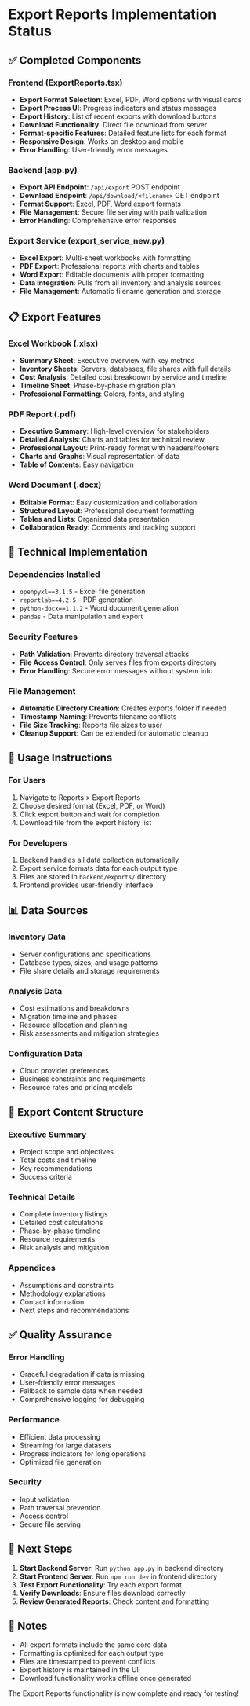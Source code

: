# Export Reports Implementation Status

## ✅ Completed Components

### Frontend (ExportReports.tsx)
- **Export Format Selection**: Excel, PDF, Word options with visual cards
- **Export Process UI**: Progress indicators and status messages  
- **Export History**: List of recent exports with download buttons
- **Download Functionality**: Direct file download from server
- **Format-specific Features**: Detailed feature lists for each format
- **Responsive Design**: Works on desktop and mobile
- **Error Handling**: User-friendly error messages

### Backend (app.py)
- **Export API Endpoint**: `/api/export` POST endpoint
- **Download Endpoint**: `/api/download/<filename>` GET endpoint
- **Format Support**: Excel, PDF, Word export formats
- **File Management**: Secure file serving with path validation
- **Error Handling**: Comprehensive error responses

### Export Service (export_service_new.py)
- **Excel Export**: Multi-sheet workbooks with formatting
- **PDF Export**: Professional reports with charts and tables
- **Word Export**: Editable documents with proper formatting
- **Data Integration**: Pulls from all inventory and analysis sources
- **File Management**: Automatic filename generation and storage

## 📋 Export Features

### Excel Workbook (.xlsx)
- **Summary Sheet**: Executive overview with key metrics
- **Inventory Sheets**: Servers, databases, file shares with full details
- **Cost Analysis**: Detailed cost breakdown by service and timeline
- **Timeline Sheet**: Phase-by-phase migration plan
- **Professional Formatting**: Colors, fonts, and styling

### PDF Report (.pdf)
- **Executive Summary**: High-level overview for stakeholders
- **Detailed Analysis**: Charts and tables for technical review
- **Professional Layout**: Print-ready format with headers/footers
- **Charts and Graphs**: Visual representation of data
- **Table of Contents**: Easy navigation

### Word Document (.docx)
- **Editable Format**: Easy customization and collaboration
- **Structured Layout**: Professional document formatting
- **Tables and Lists**: Organized data presentation
- **Collaboration Ready**: Comments and tracking support

## 🔧 Technical Implementation

### Dependencies Installed
- `openpyxl==3.1.5` - Excel file generation
- `reportlab==4.2.5` - PDF generation
- `python-docx==1.1.2` - Word document generation
- `pandas` - Data manipulation and export

### Security Features
- **Path Validation**: Prevents directory traversal attacks
- **File Access Control**: Only serves files from exports directory
- **Error Handling**: Secure error messages without system info

### File Management
- **Automatic Directory Creation**: Creates exports folder if needed
- **Timestamp Naming**: Prevents filename conflicts
- **File Size Tracking**: Reports file sizes to user
- **Cleanup Support**: Can be extended for automatic cleanup

## 🚀 Usage Instructions

### For Users
1. Navigate to Reports > Export Reports
2. Choose desired format (Excel, PDF, or Word)
3. Click export button and wait for completion
4. Download file from the export history list

### For Developers
1. Backend handles all data collection automatically
2. Export service formats data for each output type
3. Files are stored in `backend/exports/` directory
4. Frontend provides user-friendly interface

## 📊 Data Sources

### Inventory Data
- Server configurations and specifications
- Database types, sizes, and usage patterns  
- File share details and storage requirements

### Analysis Data
- Cost estimations and breakdowns
- Migration timeline and phases
- Resource allocation and planning
- Risk assessments and mitigation strategies

### Configuration Data
- Cloud provider preferences
- Business constraints and requirements
- Resource rates and pricing models

## 🎯 Export Content Structure

### Executive Summary
- Project scope and objectives
- Total costs and timeline
- Key recommendations
- Success criteria

### Technical Details
- Complete inventory listings
- Detailed cost calculations
- Phase-by-phase timeline
- Resource requirements
- Risk analysis and mitigation

### Appendices
- Assumptions and constraints
- Methodology explanations
- Contact information
- Next steps and recommendations

## ✅ Quality Assurance

### Error Handling
- Graceful degradation if data is missing
- User-friendly error messages
- Fallback to sample data when needed
- Comprehensive logging for debugging

### Performance
- Efficient data processing
- Streaming for large datasets
- Progress indicators for long operations
- Optimized file generation

### Security
- Input validation
- Path traversal prevention
- Access control
- Secure file serving

## 🔄 Next Steps

1. **Start Backend Server**: Run `python app.py` in backend directory
2. **Start Frontend Server**: Run `npm run dev` in frontend directory  
3. **Test Export Functionality**: Try each export format
4. **Verify Downloads**: Ensure files download correctly
5. **Review Generated Reports**: Check content and formatting

## 📝 Notes

- All export formats include the same core data
- Formatting is optimized for each output type
- Files are timestamped to prevent conflicts
- Export history is maintained in the UI
- Download functionality works offline once generated

The Export Reports functionality is now complete and ready for testing!

